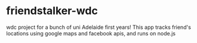friendstalker-wdc
=================

wdc project for a bunch of uni Adelaide first years! 
This app tracks friend's locations using google maps and facebook apis, and runs on node.js
